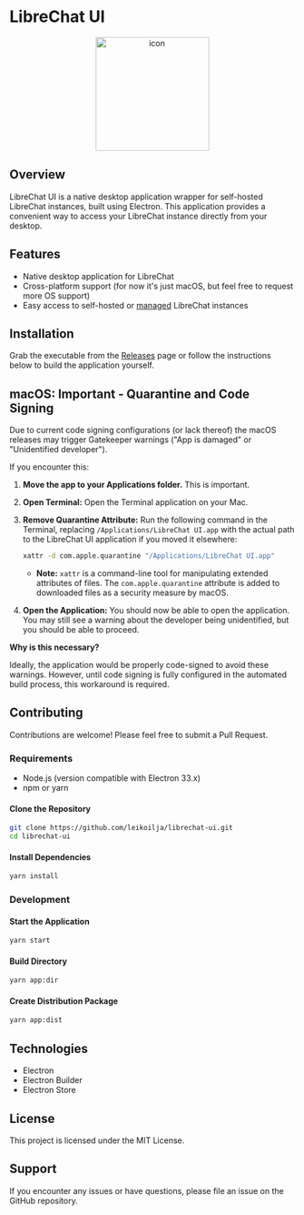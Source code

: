 # LibreChat UI

<div align="center">
  <img src="build/icon.png" alt="icon" width="200"/>
</div>

## Overview

LibreChat UI is a native desktop application wrapper for self-hosted LibreChat instances, built using Electron. This application provides a convenient way to access your LibreChat instance directly from your desktop.

## Features

- Native desktop application for LibreChat
- Cross-platform support (for now it's just macOS, but feel free to request more OS support)
- Easy access to self-hosted or [managed](https://librechat-librechat.hf.space) LibreChat instances

## Installation

Grab the executable from the [Releases](https://github.com/leikoilja/librechat-ui/releases) page or follow the instructions below to build the application yourself.

## macOS: Important - Quarantine and Code Signing

Due to current code signing configurations (or lack thereof) the macOS releases may trigger Gatekeeper warnings ("App is damaged" or "Unidentified developer").

If you encounter this:

1.  **Move the app to your Applications folder.** This is important.
2.  **Open Terminal:** Open the Terminal application on your Mac.
3.  **Remove Quarantine Attribute:** Run the following command in the Terminal, replacing `/Applications/LibreChat UI.app` with the actual path to the LibreChat UI application if you moved it elsewhere:

    ```bash
    xattr -d com.apple.quarantine "/Applications/LibreChat UI.app"
    ```

    *   **Note:** `xattr` is a command-line tool for manipulating extended attributes of files. The `com.apple.quarantine` attribute is added to downloaded files as a security measure by macOS.

4.  **Open the Application:** You should now be able to open the application. You may still see a warning about the developer being unidentified, but you should be able to proceed.

**Why is this necessary?**

Ideally, the application would be properly code-signed to avoid these warnings. However, until code signing is fully configured in the automated build process, this workaround is required.

## Contributing

Contributions are welcome! Please feel free to submit a Pull Request.

### Requirements

- Node.js (version compatible with Electron 33.x)
- npm or yarn

#### Clone the Repository

```bash
git clone https://github.com/leikoilja/librechat-ui.git
cd librechat-ui
```

#### Install Dependencies

```bash
yarn install
```

### Development

#### Start the Application

```bash
yarn start
```

#### Build Directory

```bash
yarn app:dir
```

#### Create Distribution Package

```bash
yarn app:dist
```

## Technologies

- Electron
- Electron Builder
- Electron Store

## License

This project is licensed under the MIT License.

## Support

If you encounter any issues or have questions, please file an issue on the GitHub repository.
